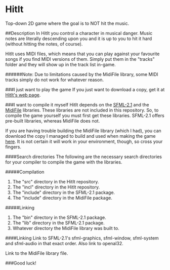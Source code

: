 # HitIt
Top-down 2D game where the goal is to NOT hit the music.


##Description
In HitIt you control a character in musical danger. Music notes are literally descending upon you and it is up to you to hit it hard (without hitting the notes, of course).

HitIt uses MIDI files, which means that you can play against your favourite songs if you find MIDI versions of them. Simply put them in the "tracks" folder and they will show up in the track list in-game. 

######Note: Due to limitations caused by the MidiFile library, some MIDI tracks simply do not work for whatever reason.

###I just want to play the game
If you just want to download a copy, get it at [HitIt's web page](http://mikael.hernvall.com/hitit).

###I want to compile it myself
HitIt depends on the [SFML-2.1](http://www.sfml-dev.org/download/sfml/2.1/) and the [MidiFile](http://midifile.sapp.org/) libraries. These libraries are not included in this repository. So, to compile the game yourself you must first get these libraries. SFML-2.1 offers pre-built libraries, whereas MidiFile does not. 

If you are having trouble building the MidiFile library (which I had), you can download the copy I managed to build and used when making the game [here](http://mikael.hernvall.com/hitit/midifile). It is not certain it will work in your environment, though, so cross your fingers.

####Search directories
The following are the necessary search directories for your compiler to compile the game with the libraries.

#####Compilation
1. The "src" directory in the HitIt repository.
2. The "incl" directory in the HitIt repository.
3. The "include" directory in the SFML-2.1 package.
4. The "include" directory in the MidiFile package.

#####Linking
1. The "bin" directory in the SFML-2.1 package.
2. The "lib" directory in the SFML-2.1 package.
3. Whatever directory the MidiFile library was built to.

####Linking
Link to SFML-2.1's sfml-graphics, sfml-window, sfml-system and sfml-audio in that exact order. Also link to openal32.

Link to the MidiFile library file.

###Good luck!
